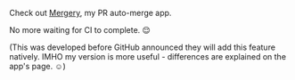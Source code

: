 Check out [Mergery](https://github.com/apps/mergery), my PR auto-merge app.

No more waiting for CI to complete. 😌

(This was developed before GitHub announced they will add this feature natively. IMHO my version is more useful - differences are explained on the app's page. ☺️)
